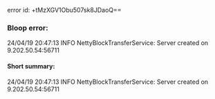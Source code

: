 error id: +tMzXGV1Obu507sk8JDaoQ==
### Bloop error:

24/04/19 20:47:13 INFO NettyBlockTransferService: Server created on 9.202.50.54:56711
#### Short summary: 

24/04/19 20:47:13 INFO NettyBlockTransferService: Server created on 9.202.50.54:56711